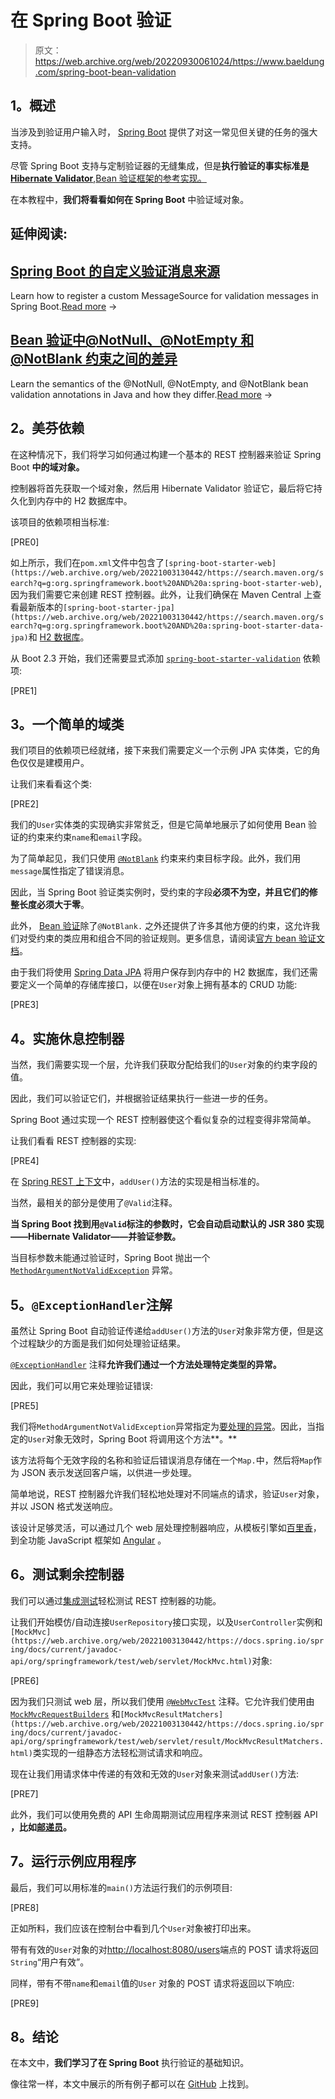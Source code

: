 # 在 Spring Boot 验证

> 原文：<https://web.archive.org/web/20220930061024/https://www.baeldung.com/spring-boot-bean-validation>

## **1。概述**

当涉及到验证用户输入时， [Spring Boot](/web/20221003130442/https://www.baeldung.com/spring-boot) 提供了对这一常见但关键的任务的强大支持。

尽管 Spring Boot 支持与定制验证器的无缝集成，但是**执行验证的事实标准是[Hibernate Validator](https://web.archive.org/web/20221003130442/http://hibernate.org/validator/)**,[Bean 验证框架的参考实现。](/web/20221003130442/https://www.baeldung.com/javax-validation)

在本教程中，**我们将看看如何在 Spring Boot** 中验证域对象。

## 延伸阅读:

## [Spring Boot 的自定义验证消息来源](/web/20221003130442/https://www.baeldung.com/spring-custom-validation-message-source)

Learn how to register a custom MessageSource for validation messages in Spring Boot.[Read more](/web/20221003130442/https://www.baeldung.com/spring-custom-validation-message-source) →

## [Bean 验证中@NotNull、@NotEmpty 和@NotBlank 约束之间的差异](/web/20221003130442/https://www.baeldung.com/java-bean-validation-not-null-empty-blank)

Learn the semantics of the @NotNull, @NotEmpty, and @NotBlank bean validation annotations in Java and how they differ.[Read more](/web/20221003130442/https://www.baeldung.com/java-bean-validation-not-null-empty-blank) →

## **2。美芬依赖**

在这种情况下，我们将学习如何通过构建一个基本的 REST 控制器来验证 Spring Boot **中的域对象。**

控制器将首先获取一个域对象，然后用 Hibernate Validator 验证它，最后将它持久化到内存中的 H2 数据库中。

该项目的依赖项相当标准:

[PRE0]

如上所示，我们在`pom.xml`文件中包含了`[spring-boot-starter-web](https://web.archive.org/web/20221003130442/https://search.maven.org/search?q=g:org.springframework.boot%20AND%20a:spring-boot-starter-web)`,因为我们需要它来创建 REST 控制器。此外，让我们确保在 Maven Central 上查看最新版本的`[spring-boot-starter-jpa](https://web.archive.org/web/20221003130442/https://search.maven.org/search?q=g:org.springframework.boot%20AND%20a:spring-boot-starter-data-jpa)`和 [H2 数据库](https://web.archive.org/web/20221003130442/https://search.maven.org/search?q=g:com.h2database%20AND%20a:h2)。

从 Boot 2.3 开始，我们还需要显式添加 [`spring-boot-starter-validation`](https://web.archive.org/web/20221003130442/https://search.maven.org/search?q=g:org.springframework.boot%20AND%20a:spring-boot-starter-validation) 依赖项:

[PRE1]

## **3。一个简单的域类**

我们项目的依赖项已经就绪，接下来我们需要定义一个示例 JPA 实体类，它的角色仅仅是建模用户。

让我们来看看这个类:

[PRE2]

我们的`User`实体类的实现确实非常贫乏，但是它简单地展示了如何使用 Bean 验证的约束来约束`name`和`email`字段。

为了简单起见，我们只使用 [`@NotBlank`](/web/20221003130442/https://www.baeldung.com/java-bean-validation-not-null-empty-blank) 约束来约束目标字段。此外，我们用`message`属性指定了错误消息。

因此，当 Spring Boot 验证类实例时，受约束的字段**必须不为空，并且它们的修整长度必须大于零**。

此外， [Bean 验证](/web/20221003130442/https://www.baeldung.com/javax-validation)除了`@NotBlank.` 之外还提供了许多其他方便的约束，这允许我们对受约束的类应用和组合不同的验证规则。更多信息，请阅读[官方 bean 验证文档](https://web.archive.org/web/20221003130442/https://beanvalidation.org/2.0/)。

由于我们将使用 [Spring Data JPA](/web/20221003130442/https://www.baeldung.com/the-persistence-layer-with-spring-data-jpa) 将用户保存到内存中的 H2 数据库，我们还需要定义一个简单的存储库接口，以便在`User`对象上拥有基本的 CRUD 功能:

[PRE3]

## **4。实施休息控制器**

当然，我们需要实现一个层，允许我们获取分配给我们的`User`对象的约束字段的值。

因此，我们可以验证它们，并根据验证结果执行一些进一步的任务。

Spring Boot 通过实现一个 REST 控制器使这个看似复杂的过程变得非常简单。

让我们看看 REST 控制器的实现:

[PRE4]

在 [Spring REST 上下文](/web/20221003130442/https://www.baeldung.com/rest-with-spring-series)中，`addUser()`方法的实现是相当标准的。

当然，最相关的部分是使用了`@Valid`注释。

**当 Spring Boot 找到用`@Valid`标注的参数时，它会自动启动默认的 JSR 380 实现——Hibernate Validator——并验证参数。**

当目标参数未能通过验证时，Spring Boot 抛出一个 [`MethodArgumentNotValidException`](https://web.archive.org/web/20221003130442/https://docs.spring.io/spring-framework/docs/current/javadoc-api/org/springframework/web/bind/MethodArgumentNotValidException.html) 异常。

## **5。`@ExceptionHandler`注解**

虽然让 Spring Boot 自动验证传递给`addUser()`方法的`User`对象非常方便，但是这个过程缺少的方面是我们如何处理验证结果。

[`@ExceptionHandler`](https://web.archive.org/web/20221003130442/https://docs.spring.io/spring-framework/docs/current/javadoc-api/org/springframework/web/bind/annotation/ExceptionHandler.html) 注释**允许我们通过一个方法处理特定类型的异常。**

因此，我们可以用它来处理验证错误:

[PRE5]

我们将`MethodArgumentNotValidException`异常指定为[要处理的异常](/web/20221003130442/https://www.baeldung.com/exception-handling-for-rest-with-spring)。因此，当指定的`User`对象无效时，Spring Boot 将调用这个方法**。**

该方法将每个无效字段的名称和验证后错误消息存储在一个`Map.`中，然后将`Map`作为 JSON 表示发送回客户端，以供进一步处理。

简单地说，REST 控制器允许我们轻松地处理对不同端点的请求，验证`User`对象，并以 JSON 格式发送响应。

该设计足够灵活，可以通过几个 web 层处理控制器响应，从模板引擎如[百里香](/web/20221003130442/https://www.baeldung.com/spring-boot-crud-thymeleaf)，到全功能 JavaScript 框架如 [Angular](https://web.archive.org/web/20221003130442/https://angular.io/) 。

## **6。测试剩余控制器**

我们可以通过[集成测试](/web/20221003130442/https://www.baeldung.com/spring-boot-testing)轻松测试 REST 控制器的功能。

让我们开始模仿/自动连接`UserRepository`接口实现，以及`UserController`实例和`[MockMvc](https://web.archive.org/web/20221003130442/https://docs.spring.io/spring/docs/current/javadoc-api/org/springframework/test/web/servlet/MockMvc.html)`对象:

[PRE6]

因为我们只测试 web 层，所以我们使用 [`@WebMvcTest`](https://web.archive.org/web/20221003130442/https://docs.spring.io/spring-boot/docs/current/api/org/springframework/boot/test/autoconfigure/web/servlet/WebMvcTest.html) 注释。它允许我们使用由 [`MockMvcRequestBuilders`](https://web.archive.org/web/20221003130442/https://docs.spring.io/spring-framework/docs/current/javadoc-api/org/springframework/test/web/servlet/request/MockMvcRequestBuilders.html) 和`[MockMvcResultMatchers](https://web.archive.org/web/20221003130442/https://docs.spring.io/spring/docs/current/javadoc-api/org/springframework/test/web/servlet/result/MockMvcResultMatchers.html)`类实现的一组静态方法轻松测试请求和响应。

现在让我们用请求体中传递的有效和无效的`User`对象来测试`addUser()`方法:

[PRE7]

此外，我们可以使用免费的 API 生命周期测试应用程序来测试 REST 控制器 API **，比如[邮递员](https://web.archive.org/web/20221003130442/https://www.getpostman.com/)。**

## **7。运行示例应用程序**

最后，我们可以用标准的`main()`方法运行我们的示例项目:

[PRE8]

正如所料，我们应该在控制台中看到几个`User`对象被打印出来。

带有有效的`User`对象的对[http://localhost:8080/users](https://web.archive.org/web/20221003130442/http://localhost:8080/users)端点的 POST 请求将返回`String`“用户有效”。

同样，带有不带`name`和`email`值的`User` 对象的 POST 请求将返回以下响应:

[PRE9]

## **8。结论**

在本文中，**我们学习了在 Spring Boot** 执行验证的基础知识。

像往常一样，本文中展示的所有例子都可以在 [GitHub](https://web.archive.org/web/20221003130442/https://github.com/eugenp/tutorials/tree/master/spring-boot-modules/spring-boot-validation) 上找到。